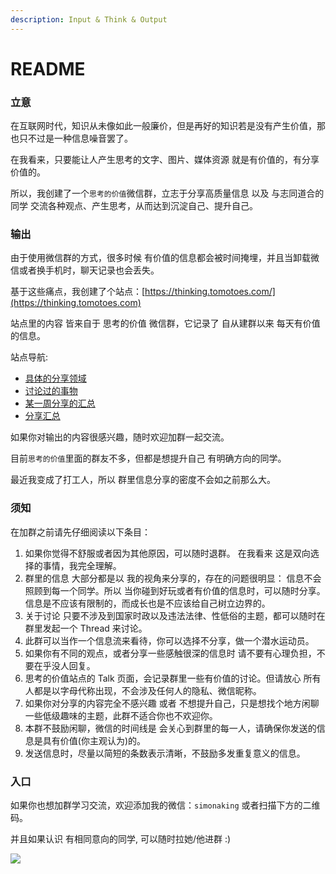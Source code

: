 ```yaml
---
description: Input & Think & Output
---
```


# README

### 立意

在互联网时代，知识从未像如此一般廉价，但是再好的知识若是没有产生价值，那也只不过是一种信息噪音罢了。

在我看来，只要能让人产生思考的文字、图片、媒体资源 就是有价值的，有分享价值的。

所以，我创建了一个`思考的价值`微信群，立志于分享高质量信息 以及 与志同道合的同学 交流各种观点、产生思考，从而达到沉淀自己、提升自己。

### 输出

由于使用微信群的方式，很多时候 有价值的信息都会被时间掩埋，并且当卸载微信或者换手机时，聊天记录也会丢失。

基于这些痛点，我创建了个站点：[https://thinking.tomotoes.com/](https://thinking.tomotoes.com)

站点里的内容 皆来自于 思考的价值 微信群，它记录了 自从建群以来 每天有价值的信息。

站点导航:

* [具体的分享领域](https://thinking.tomotoes.com/tags)
* [讨论过的事物](https://thinking.tomotoes.com/tags/talk)
* [某一周分享的汇总](https://thinking.tomotoes.com/archives/2020/12/25-31)
* [分享汇总](https://thinking.tomotoes.com/archives)

如果你对输出的内容很感兴趣，随时欢迎加群一起交流。

目前`思考的价值`里面的群友不多，但都是想提升自己 有明确方向的同学。

最近我变成了打工人，所以 群里信息分享的密度不会如之前那么大。

### 须知

在加群之前请先仔细阅读以下条目：

1. 如果你觉得不舒服或者因为其他原因，可以随时退群。 在我看来 这是双向选择的事情，我完全理解。
2. 群里的信息 大部分都是以 我的视角来分享的，存在的问题很明显： 信息不会照顾到每一个同学。所以 当你碰到好玩或者有价值的信息时，可以随时分享。 信息是不应该有限制的，而成长也是不应该给自己树立边界的。
3. 关于讨论 只要不涉及到国家时政以及违法法律、性低俗的主题，都可以随时在群里发起一个 Thread 来讨论。
4. 此群可以当作一个信息流来看待，你可以选择不分享，做一个潜水运动员。
5. 如果你有不同的观点，或者分享一些感触很深的信息时 请不要有心理负担，不要在乎没人回复。
6. 思考的价值站点的 Talk 页面，会记录群里一些有价值的讨论。但请放心 所有人都是以字母代称出现，不会涉及任何人的隐私、微信昵称。
7. 如果你对分享的内容完全不感兴趣 或者 不想提升自己，只是想找个地方闲聊一些低级趣味的主题，此群不适合你也不欢迎你。
8. 本群不鼓励闲聊，微信的时间线是 会关心到群里的每一人，请确保你发送的信息是具有价值(你主观认为)的。
9. 发送信息时，尽量以简短的条数表示清晰，不鼓励多发重复意义的信息。

### 入口

如果你也想加群学习交流，欢迎添加我的微信：`simonaking` 或者扫描下方的二维码。

并且如果认识 有相同意向的同学, 可以随时拉她/他进群 :)

![](.gitbook/assets/微信图片\_20201227223623.jpg)
